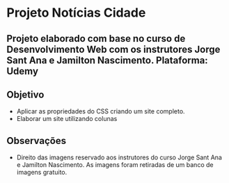 # Projeto Notícias Cidade

## Projeto elaborado com base no curso de **Desenvolvimento Web** com os instrutores **Jorge Sant Ana** e **Jamilton Nascimento**. Plataforma: Udemy

## Objetivo
- Aplicar as propriedades do CSS criando um site completo.
- Elaborar um site utilizando colunas

## Observações
- Direito das imagens reservado aos instrutores do curso Jorge Sant Ana e Jamilton Nascimento. As imagens foram retiradas de um banco de imagens gratuito.